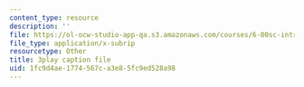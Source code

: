 ```yaml
---
content_type: resource
description: ''
file: https://ol-ocw-studio-app-qa.s3.amazonaws.com/courses/6-00sc-introduction-to-computer-science-and-programming-spring-2011/1fc9d4ae1774567ca3e85fc9ed528a98_7BpomdjZ_Os.vtt
file_type: application/x-subrip
resourcetype: Other
title: 3play caption file
uid: 1fc9d4ae-1774-567c-a3e8-5fc9ed528a98
---
```

